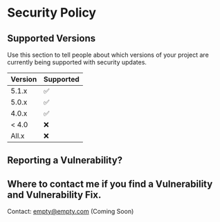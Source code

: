 # Security Policy

## Supported Versions

Use this section to tell people about which versions of your project are
currently being supported with security updates.

| Version | Supported          |
| ------- | ------------------ |
| 5.1.x   | :white_check_mark: |
| 5.0.x   | :white_check_mark: |
| 4.0.x   | :white_check_mark: |
| < 4.0   | :x:                |
| All.x   | :x:                |

## Reporting a Vulnerability?

## Where to contact me if you find a Vulnerability and Vulnerability Fix.

Contact: empty@empty.com (Coming Soon)
